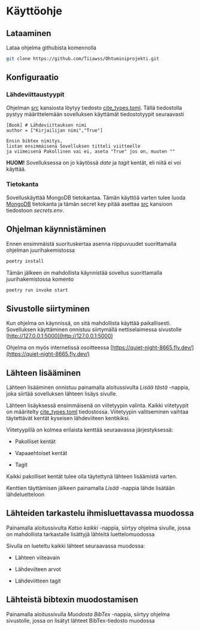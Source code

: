 # Käyttöohje

## Lataaminen

Lataa ohjelma githubista komennolla

```bash
git clone https://github.com/Tiiawss/Ohtuminiprojekti.git
```

## Konfiguraatio

### Lähdeviittaustyypit

Ohjelman [src](../src) kansiosta löytyy tiedosto [cite_types.toml](../src/cite_types.toml). Tällä tiedostolla pystyy määrittelemään sovelluksen käyttämät tiedostotyypit seuraavasti

```
[Book] # Lähdeviittauksen nimi
author = ["Kirjailijan nimi","True"] 

Ensin bibtex nimitys, 
listan ensimmäisenä Sovelluksen titteli viitteelle 
ja viimeisenä Pakollinen vai ei, aseta "True" jos on, muuten ""
```

**HUOM!** Sovelluksessa on jo käytössä _date_ ja _tagit_ kentät, eli niitä ei voi käyttää.

### Tietokanta

Sovelluskäyttää MongoDB tietokantaa. Tämän käyttöä varten tulee luoda [MongoDB](https://www.mongodb.com) tietokanta ja tämän secret key pitää asettaa [src](../src) kansioon tiedostoon _secrets.env_.

## Ohjelman käynnistäminen

Ennen ensimmäistä suorituskertaa asenna riippuvuudet suorittamalla ohjelman juurihakemistossa
```bash
poetry install
```

Tämän jälkeen on mahdollista käynnistää sovellus suorittamalla juurihakemistossa komento

```bash
poetry run invoke start
```

## Sivustolle siirtyminen

Kun ohjelma on käynnissä, on sitä mahdollista käyttää paikallisesti. Sovelluksen käyttäminen onnistuu siirtymällä nettiselaimessa sivustolle
[http://127.0.0.1:5000](http://127.0.0.1:5000)

Ohjelma on myös internetissä osoitteessa [https://quiet-night-8665.fly.dev/](https://quiet-night-8665.fly.dev/)

## Lähteen lisääminen

Lähteen lisääminen onnistuu painamalla aloitussivulta _Lisää tästä_ -nappia, joka siirtää sovelluksen lähteen lisäys sivulle.

Lähteen lisäyksessä ensimmäisenä on viitetyypin valinta. Kaikki viitetyypit on määritelty [cite_types.toml](../src/cite_types.toml) tiedostossa. Viitetyypin valitseminen vaihtaa täytettävät kentät kyseisen lähdeviiteen kentikiksi.

Viitetyypillä on kolmea erilaista kenttää seuraavassa järjestyksessä:

- Pakolliset kentät

- Vapaaehtoiset kentät

- Tagit

Kaikki pakolliset kentät tulee olla täytettynä lähteen lisäämistä varten.

Kenttien täyttämisen jälkeen painamalla _Lisää_ -nappia lähde lisätään lähdeluetteloon

## Lähteiden tarkastelu ihmisluettavassa muodossa

Painamalla aloitussivulta _Katso kaikki_ -nappia, siirtyy ohjelma sivulle, jossa on mahdollista tarkastalle lisättyjä lähteitä luettelomuodossa

Sivulla on lueteltu kaikki lähteet seuraavassa muodossa:

- Lähteen viiteavain

- Lähdeviiteen arvot

- Lähdeviitteen tagit

## Lähteistä bibtexin muodostamisen

Painamalla aloitussivulla _Muodosta BibTex_ -nappia, siirtyy ohjelma sivustolle, jossa on lisätyt lähteet BibTex-tiedosto muodossa
